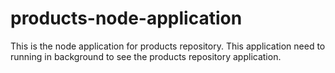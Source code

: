 # products-node-application
This is the node application for products repository. This application need to running in background to see the products repository application.
